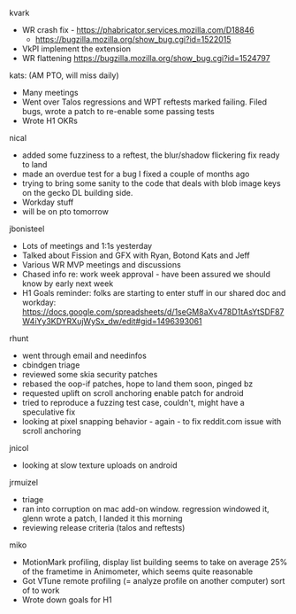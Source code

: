 kvark
  * WR crash fix - https://phabricator.services.mozilla.com/D18846
    * https://bugzilla.mozilla.org/show_bug.cgi?id=1522015
  * VkPI implement the extension
  * WR flattening https://bugzilla.mozilla.org/show_bug.cgi?id=1524797


kats: (AM PTO, will miss daily)
  * Many meetings
  * Went over Talos regressions and WPT reftests marked failing. Filed bugs, wrote a patch to re-enable some passing tests
  * Wrote H1 OKRs

nical
  * added some fuzziness to a reftest, the blur/shadow flickering fix ready to land
  * made an overdue test for a bug I fixed a couple of months ago
  * trying to bring some sanity to the code that deals with blob image keys on the gecko DL building side.
  * Workday stuff
  * will be on pto tomorrow

jbonisteel
  * Lots of meetings and 1:1s yesterday
  * Talked about Fission and GFX with Ryan, Botond Kats and Jeff
  * Various WR MVP meetings and discussions
  * Chased info re: work week approval - have been assured we should know by early next week
  * H1 Goals reminder: folks are starting to enter stuff in our shared doc and workday: https://docs.google.com/spreadsheets/d/1seGM8aXv478D1tAsYtSDF87W4iYy3KDYRXujWySx_dw/edit#gid=1496393061

rhunt
  * went through email and needinfos
  * cbindgen triage
  * reviewed some skia security patches
  * rebased the oop-if patches, hope to land them soon, pinged bz
  * requested uplift on scroll anchoring enable patch for android
  * tried to reproduce a fuzzing test case, couldn't, might have a speculative fix
  * looking at pixel snapping behavior - again - to fix reddit.com issue with scroll anchoring

jnicol
  * looking at slow texture uploads on android

jrmuizel
  * triage
  * ran into corruption on mac add-on window. regression windowed it, glenn wrote a patch, I landed it this morning
  * reviewing release criteria (talos and reftests)

miko
  * MotionMark profiling, display list building seems to take on average 25% of the frametime in Animometer, which seems quite reasonable
  * Got VTune remote profiling (= analyze profile on another computer) sort of to work
  * Wrote down goals for H1
